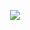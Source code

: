 <p align="center">
  <samp>
    <br><img src="https://komarev.com/ghpvc/?username=ktriacxx">
  </samp>
</p>
